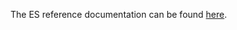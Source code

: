 The ES reference documentation can be found [here][link].

[link]: <https://www.elastic.co/guide/en/elasticsearch/reference/current/index.html>